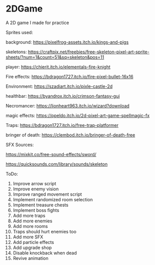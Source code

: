 # 2DGame
A 2D game I made for practice

Sprites used:

background: https://pixelfrog-assets.itch.io/kings-and-pigs

skeletons: https://craftpix.net/freebies/free-skeleton-pixel-art-sprite-sheets/?num=1&count=51&sq=skeleton&pos=11

player: https://chierit.itch.io/elementals-fire-knight

Fire effects: https://bdragon1727.itch.io/fire-pixel-bullet-16x16

Environment: https://szadiart.itch.io/pixle-castle-2d

healthbar: https://byandrox.itch.io/crimson-fantasy-gui

Necromancer: https://lionheart963.itch.io/wizard?download

magic effects: https://ppeldo.itch.io/2d-pixel-art-game-spellmagic-fx

Traps: https://bdragon1727.itch.io/free-trap-platformer

bringer of death: https://clembod.itch.io/bringer-of-death-free

SFX Sources:

https://mixkit.co/free-sound-effects/sword/

https://quicksounds.com/library/sounds/skeleton



ToDo:
1) Improve arrow script
2) Improve enemy vision
3) Improve ranged movement script
4) Implement randomized room selection
5) Implement treasure chests
6) Implement boss fights
7) Add more traps
8) Add more enemies
9) Add more rooms
10) Traps should hurt enemies too
11) Add more SFX
12) Add particle effects
13) Add upgrade shop
14) Disable knockback when dead
15) Revive animation